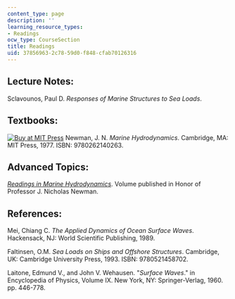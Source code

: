```yaml
---
content_type: page
description: ''
learning_resource_types:
- Readings
ocw_type: CourseSection
title: Readings
uid: 37856963-2c78-59d0-f848-cfab70126316
---
```


Lecture Notes:
--------------

Sclavounos, Paul D. _Responses of Marine Structures to Sea Loads_.

Textbooks:
----------

[![Buy at MIT Press](https://ocwcms.mit.edu/images/mp_logo.gif)](https://mitpress.mit.edu/9780262140263) Newman, J. N. _Marine Hydrodynamics_. Cambridge, MA: MIT Press, 1977. ISBN: 9780262140263.

Advanced Topics:
----------------

[_Readings in Marine Hydrodynamics_](http://web.mit.edu/flowlab/). Volume published in Honor of Professor J. Nicholas Newman.

References:
-----------

Mei, Chiang C. _The Applied Dynamics of Ocean Surface Waves_. Hackensack, NJ: World Scientific Publishing, 1989.

Faltinsen, O.M. _Sea Loads on Ships and Offshore Structures_. Cambridge, UK: Cambridge University Press, 1993. ISBN: 9780521458702.

Laitone, Edmund V., and John V. Wehausen. "_Surface Waves_." in Encyclopedia of Physics, Volume IX. New York, NY: Springer-Verlag, 1960. pp. 446-778.